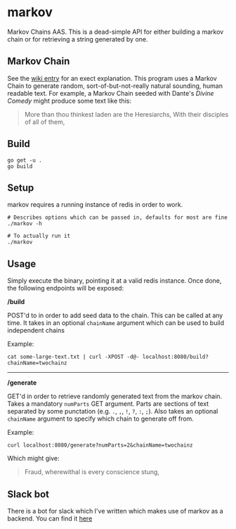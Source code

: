 # markov

Markov Chains AAS. This is a dead-simple API for either building a markov chain
or for retrieving a string generated by one.

## Markov Chain

See the [wiki entry](http://en.wikipedia.org/wiki/Markov_chain) for an exect
explanation. This program uses a Markov Chain to generate random,
sort-of-but-not-really natural sounding, human readable text. For example, a
Markov Chain seeded with Dante's _Divine Comedy_ might produce some text like
this:

> More than thou thinkest laden are the Heresiarchs, With their disciples of
> all of them,

## Build

    go get -u .
    go build

## Setup

markov requires a running instance of redis in order to work.

    # Describes options which can be passed in, defaults for most are fine
    ./markov -h

    # To actually run it
    ./markov


## Usage

Simply execute the binary, pointing it at a valid redis instance. Once done, the
following endpoints will be exposed:

__/build__

POST'd to in order to add seed data to the chain. This can be called at any
time. It takes in an optional `chainName` argument which can be used to build
independent chains

Example:

    cat some-large-text.txt | curl -XPOST -d@- localhost:8080/build?chainName=twochainz

-----

__/generate__

GET'd in order to retrieve randomly generated text from the markov chain. Takes
a mandatory `numParts` GET argument. Parts are sections of text separated by
some punctation (e.g. `.`, `,`, `!`, `?`, `:`, `;`). Also takes an optional
`chainName` argument to specify which chain to generate off from.

Example:

    curl localhost:8080/generate?numParts=2&chainName=twochainz

Which might give:
> Fraud, wherewithal is every conscience stung,

## Slack bot

There is a bot for slack which I've written which makes use of markov as a
backend. You can find it [here](/markovbot)
